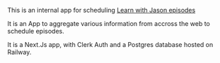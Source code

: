 This is an internal app for scheduling [Learn with Jason episodes]("https://www.learnwithjason.dev/schedule/")

It is an App to aggregate various information from accross the web to schedule episodes.

It is a Next.Js app, with Clerk Auth and a Postgres database hosted on Railway.
